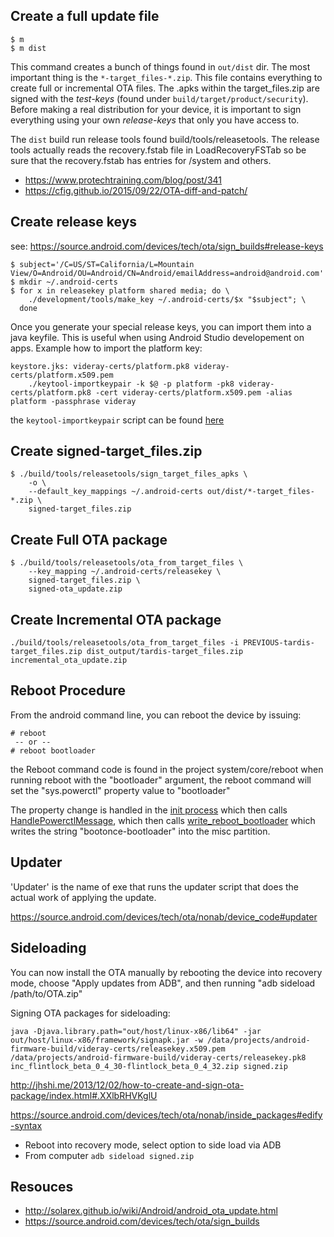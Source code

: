 ## Create a full update file
```
$ m
$ m dist 
```

This command creates a bunch of things found in `out/dist` dir. The most important thing is the `*-target_files-*.zip`. This file contains everything to create full or incremental OTA files. The .apks within the target_files.zip are signed with the *test-keys* (found under `build/target/product/security`). Before making a real distribution for your device, it is important to sign everything using your own *release-keys* that only you have access to.

The `dist` build run release tools found build/tools/releasetools. The release tools actually reads the recovery.fstab file in LoadRecoveryFSTab so be sure that the recovery.fstab has entries for /system and others.

 * https://www.protechtraining.com/blog/post/341
 * https://cfig.github.io/2015/09/22/OTA-diff-and-patch/

## Create release keys

see: https://source.android.com/devices/tech/ota/sign_builds#release-keys

```
$ subject='/C=US/ST=California/L=Mountain View/O=Android/OU=Android/CN=Android/emailAddress=android@android.com'
$ mkdir ~/.android-certs
$ for x in releasekey platform shared media; do \
    ./development/tools/make_key ~/.android-certs/$x "$subject"; \
  done
```

Once you generate your special release keys, you can import them into a java keyfile. This is useful when using Android Studio developement on apps. Example how to import the platform key:

```
keystore.jks: videray-certs/platform.pk8 videray-certs/platform.x509.pem
	./keytool-importkeypair -k $@ -p platform -pk8 videray-certs/platform.pk8 -cert videray-certs/platform.x509.pem -alias platform -passphrase videray
```

the `keytool-importkeypair` script can be found [here](files/keytool-importkeypair)

## Create signed-target_files.zip

```
$ ./build/tools/releasetools/sign_target_files_apks \
    -o \
    --default_key_mappings ~/.android-certs out/dist/*-target_files-*.zip \
    signed-target_files.zip
```

## Create Full OTA package

```
$ ./build/tools/releasetools/ota_from_target_files \
    --key_mapping ~/.android-certs/releasekey \
    signed-target_files.zip \
    signed-ota_update.zip
```

## Create Incremental OTA package

```
./build/tools/releasetools/ota_from_target_files -i PREVIOUS-tardis-target_files.zip dist_output/tardis-target_files.zip incremental_ota_update.zip
```


## Reboot Procedure
From the android command line, you can reboot the device by issuing: 
```
# reboot 
 -- or --
# reboot bootloader
```

the Reboot command code is found in the project system/core/reboot when running reboot with the "bootloader" argument, the reboot command will set the "sys.powerctl" property value to "bootloader"

The property change is handled in the [init process](http://androidxref.com/8.1.0_r33/xref/system/core/init/init.cpp#178) which then calls [HandlePowerctlMessage](http://androidxref.com/8.1.0_r33/xref/system/core/init/reboot.cpp#466), which then calls [write_reboot_bootloader](http://androidxref.com/8.1.0_r33/xref/bootable/recovery/bootloader_message/bootloader_message.cpp#194) which writes the string "bootonce-bootloader" into the misc partition.

## Updater ##

'Updater' is the name of exe that runs the updater script that does the actual work of applying the update.

https://source.android.com/devices/tech/ota/nonab/device_code#updater

## Sideloading ##

You can now install the OTA manually by rebooting the device into recovery mode, choose "Apply updates from ADB", and then running "adb sideload /path/to/OTA.zip"

Signing OTA packages for sideloading:

```
java -Djava.library.path="out/host/linux-x86/lib64" -jar out/host/linux-x86/framework/signapk.jar -w /data/projects/android-firmware-build/videray-certs/releasekey.x509.pem /data/projects/android-firmware-build/videray-certs/releasekey.pk8 inc_flintlock_beta_0_4_30-flintlock_beta_0_4_32.zip signed.zip
```
http://jhshi.me/2013/12/02/how-to-create-and-sign-ota-package/index.html#.XXlbRHVKglU

https://source.android.com/devices/tech/ota/nonab/inside_packages#edify-syntax

 * Reboot into recovery mode, select option to side load via ADB
 * From computer `adb sideload signed.zip`


## Resouces

 * http://solarex.github.io/wiki/Android/android_ota_update.html
 * https://source.android.com/devices/tech/ota/sign_builds